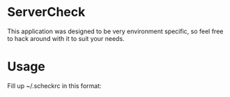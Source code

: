 ServerCheck 
===========
This application was designed to be very environment specific,
so feel free to hack around with it to suit your needs.

Usage 
=====
Fill up ~/.scheckrc in this format:

<IP> <Port>
